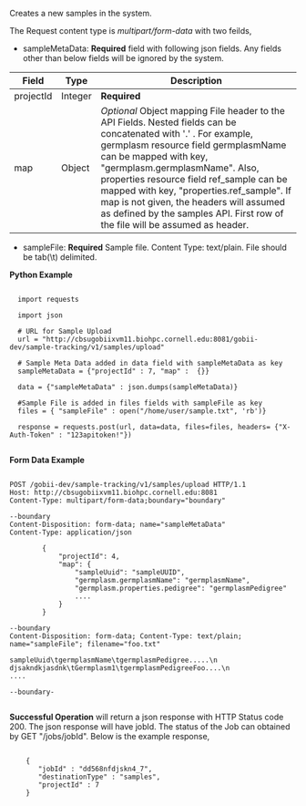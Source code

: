 
Creates a new samples in the system.

The Request content type is *multipart/form-data* with two feilds, 

* sampleMetaData: **Required** field with following json fields. Any fields other than below fields will be ignored by the system.

Field | Type | Description
------|------|------------
projectId | Integer | **Required**
map | Object | *Optional* Object mapping File header to the API Fields. Nested fields can be concatenated with '.' . For example, germplasm resource field germplasmName can be mapped with key, "germplasm.germplasmName". Also, properties resource field ref_sample can be mapped with key, "properties.ref\_sample". If map is not given, the headers will assumed as defined by the samples API. First row of the file will be assumed as header.

* sampleFile: **Required** Sample file. Content Type: text/plain. File should be tab(\\t) delimited.

**Python Example**

```

  import requests
  
  import json
  
  # URL for Sample Upload
  url = "http://cbsugobiixvm11.biohpc.cornell.edu:8081/gobii-dev/sample-tracking/v1/samples/upload"
  
  # Sample Meta Data added in data field with sampleMetaData as key
  sampleMetaData = {"projectId" : 7, "map" :  {}}
  
  data = {"sampleMetaData" : json.dumps(sampleMetaData)}
  
  #Sample File is added in files fields with sampleFile as key
  files = { "sampleFile" : open("/home/user/sample.txt", 'rb')}
  
  response = requests.post(url, data=data, files=files, headers= {"X-Auth-Token" : "123apitoken!"})


```

**Form Data Example**

```

POST /gobii-dev/sample-tracking/v1/samples/upload HTTP/1.1 
Host: http://cbsugobiixvm11.biohpc.cornell.edu:8081
Content-Type: multipart/form-data;boundary="boundary" 

--boundary 
Content-Disposition: form-data; name="sampleMetaData"
Content-Type: application/json

        {
            "projectId": 4,
            "map": {
                "sampleUuid": "sampleUUID",
                "germplasm.germplasmName": "germplasmName",
                "germplasm.properties.pedigree": "germplasmPedigree"
                ....
            }
        }
 
--boundary 
Content-Disposition: form-data; Content-Type: text/plain; name="sampleFile"; filename="foo.txt" 

sampleUuid\tgermplasmName\tgermplasmPedigree.....\n
djsakndkjasdnk\tGermplasm1\tgermplasmPedigreeFoo....\n
....

--boundary-


```

**Successful Operation** will return a json response with HTTP Status code 200. The json response will have jobId. The status of the Job can obtained by GET "/jobs/jobId". Below is the example response,

```
    
    {
       "jobId" : "dd568nfdjskn4_7",
       "destinationType" : "samples",
       "projectId" : 7
    }

```


